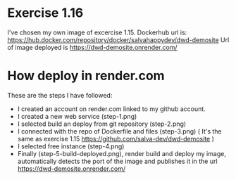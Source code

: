 # Exercise 1.16

I've chosen my own image of excercise 1.15.
Dockerhub url is: https://hub.docker.com/repository/docker/salvahappydev/dwd-demosite
Url of image deployed is https://dwd-demosite.onrender.com/

# How deploy in render.com

These are the steps I have followed:
- I created an account on render.com linked to my github account.
- I created a new web service (step-1.png)
- I selected build an deploy from git repository (step-2.png)
- I connected with the repo of Dockerfile and files (step-3.png) ( It's the same as exercise 1.15 https://github.com/salva-dev/dwd-demosite )
- I selected free instance (step-4.png)
- Finally (step-5-build-deployed.png), render build and deploy my image, automatically detects the port of the image and publishes it in the url https://dwd-demosite.onrender.com/

